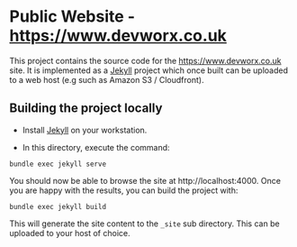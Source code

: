# Public Website - https://www.devworx.co.uk

This project contains the source code for the https://www.devworx.co.uk site. It is implemented as a [Jekyll](https://jekyllrb.com/) project which once built can be uploaded to a web host (e.g such as Amazon S3 / Cloudfront).  

## Building the project locally

* Install [Jekyll](https://jekyllrb.com/) on your workstation.
  
* In this directory, execute the command:

```
bundle exec jekyll serve
```

You should now be able to browse the site at http://localhost:4000. Once you are happy with the results, you can build the project with: 

```
bundle exec jekyll build
```

This will generate the site content to the `_site` sub directory. This can be uploaded to your host of choice.


